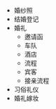   - 婚纱照
  - 结婚登记
  - 婚礼
      - 邀请函
      - 车队
      - 酒店
      - 流程
      - 宾客
      - 接亲流程
  - 习俗礼仪
  - 婚礼嫁妆
